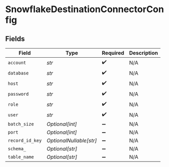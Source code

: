 # SnowflakeDestinationConnectorConfig


## Fields

| Field                   | Type                    | Required                | Description             |
| ----------------------- | ----------------------- | ----------------------- | ----------------------- |
| `account`               | *str*                   | :heavy_check_mark:      | N/A                     |
| `database`              | *str*                   | :heavy_check_mark:      | N/A                     |
| `host`                  | *str*                   | :heavy_check_mark:      | N/A                     |
| `password`              | *str*                   | :heavy_check_mark:      | N/A                     |
| `role`                  | *str*                   | :heavy_check_mark:      | N/A                     |
| `user`                  | *str*                   | :heavy_check_mark:      | N/A                     |
| `batch_size`            | *Optional[int]*         | :heavy_minus_sign:      | N/A                     |
| `port`                  | *Optional[int]*         | :heavy_minus_sign:      | N/A                     |
| `record_id_key`         | *OptionalNullable[str]* | :heavy_minus_sign:      | N/A                     |
| `schema_`               | *Optional[str]*         | :heavy_minus_sign:      | N/A                     |
| `table_name`            | *Optional[str]*         | :heavy_minus_sign:      | N/A                     |